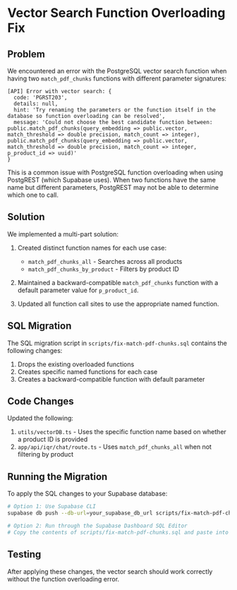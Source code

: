 # Vector Search Function Overloading Fix

## Problem

We encountered an error with the PostgreSQL vector search function when having two `match_pdf_chunks` functions with different parameter signatures:

```
[API] Error with vector search: {
  code: 'PGRST203',
  details: null,
  hint: 'Try renaming the parameters or the function itself in the database so function overloading can be resolved',
  message: 'Could not choose the best candidate function between: public.match_pdf_chunks(query_embedding => public.vector, match_threshold => double precision, match_count => integer), public.match_pdf_chunks(query_embedding => public.vector, match_threshold => double precision, match_count => integer, p_product_id => uuid)'
}
```

This is a common issue with PostgreSQL function overloading when using PostgREST (which Supabase uses). When two functions have the same name but different parameters, PostgREST may not be able to determine which one to call.

## Solution

We implemented a multi-part solution:

1. Created distinct function names for each use case:
   - `match_pdf_chunks_all` - Searches across all products
   - `match_pdf_chunks_by_product` - Filters by product ID

2. Maintained a backward-compatible `match_pdf_chunks` function with a default parameter value for `p_product_id`.

3. Updated all function call sites to use the appropriate named function.

## SQL Migration

The SQL migration script in `scripts/fix-match-pdf-chunks.sql` contains the following changes:

1. Drops the existing overloaded functions
2. Creates specific named functions for each case
3. Creates a backward-compatible function with default parameter

## Code Changes

Updated the following:

1. `utils/vectorDB.ts` - Uses the specific function name based on whether a product ID is provided
2. `app/api/iqr/chat/route.ts` - Uses `match_pdf_chunks_all` when not filtering by product

## Running the Migration

To apply the SQL changes to your Supabase database:

```bash
# Option 1: Use Supabase CLI
supabase db push --db-url=your_supabase_db_url scripts/fix-match-pdf-chunks.sql

# Option 2: Run through the Supabase Dashboard SQL Editor
# Copy the contents of scripts/fix-match-pdf-chunks.sql and paste into the SQL Editor
```

## Testing

After applying these changes, the vector search should work correctly without the function overloading error. 